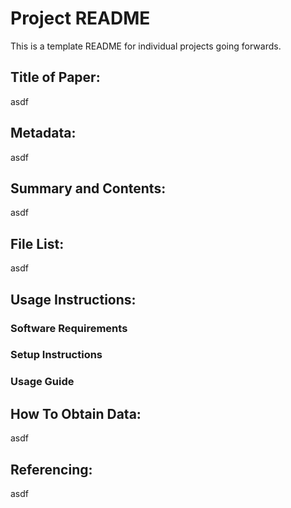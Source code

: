 # Project README

This is a template README for individual projects going forwards.

## Title of Paper: 
asdf

## Metadata: 
asdf

## Summary and Contents: 
asdf

## File List: 
asdf

## Usage Instructions: 
### Software Requirements

### Setup Instructions

### Usage Guide

## How To Obtain Data: 
asdf

## Referencing: 
asdf

